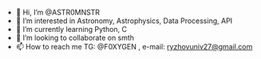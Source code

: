 - 👋 Hi, I’m @ASTR0MNSTR
- 👀 I’m interested in Astronomy, Astrophysics, Data Processing, API
- 🌱 I’m currently learning Python, C
- 💞️ I’m looking to collaborate on smth
- 📫 How to reach me TG: @F0XYGEN , e-mail: ryzhovuniv27@gmail.com 

<!---
ASTR0MNSTR/ASTR0MNSTR is a ✨ special ✨ repository because its `README.md` (this file) appears on your GitHub profile.
You can click the Preview link to take a look at your changes.
--->
